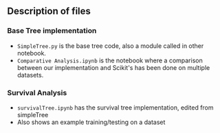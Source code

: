 ## Description of files

### Base Tree implementation

* `SimpleTree.py` is the base tree code, also a module called in other notebook.
* `Comparative Analysis.ipynb` is the notebook where a comparison between our implementation and Scikit's has been done on multiple datasets.

### Survival Analysis

* `survivalTree.ipynb` has the survival tree implementation, edited from simpleTree
* Also shows an example training/testing on a dataset
